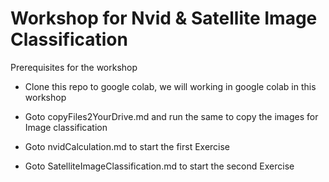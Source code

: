 # Workshop for Nvid & Satellite Image Classification

Prerequisites for the workshop

- Clone this repo to google colab, we will working in google colab in this workshop

- Goto copyFiles2YourDrive.md and run the same to copy the images for Image classification

- Goto nvidCalculation.md to start the first Exercise

- Goto SatelliteImageClassification.md to start the second Exercise